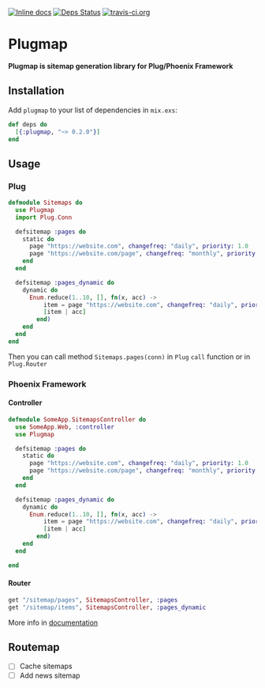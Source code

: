 [![Inline docs](http://inch-ci.org/github/nerdslabs/plugmap.svg)](http://inch-ci.org/github/nerdslabs/plugmap)
[![Deps Status](https://beta.hexfaktor.org/badge/all/github/nerdslabs/plugmap.svg)](https://beta.hexfaktor.org/github/nerdslabs/plugmap)
[![travis-ci.org](https://travis-ci.org/nerdslabs/plugmap.svg?branch=master)](https://travis-ci.org/nerdslabs/plugmap)

# Plugmap

**Plugmap is sitemap generation library for Plug/Phoenix Framework**

## Installation

Add `plugmap` to your list of dependencies in `mix.exs`:

```elixir
def deps do
  [{:plugmap, "~> 0.2.0"}]
end
```

## Usage

### Plug
```elixir
defmodule Sitemaps do
  use Plugmap
  import Plug.Conn

  defsitemap :pages do
    static do
      page "https://website.com", changefreq: "daily", priority: 1.0
      page "https://website.com/page", changefreq: "monthly", priority: 0.5
    end
  end

  defsitemap :pages_dynamic do
    dynamic do
      Enum.reduce(1..10, [], fn(x, acc) ->
          item = page "https://website.com", changefreq: "daily", priority: x/10
          [item | acc]
        end)
    end
  end
end
```
Then you can call method ```Sitemaps.pages(conn)``` in ```Plug``` ```call``` function or in ```Plug.Router```

### Phoenix Framework
#### Controller
```elixir
defmodule SomeApp.SitemapsController do
  use SomeApp.Web, :controller
  use Plugmap

  defsitemap :pages do
    static do
      page "https://website.com", changefreq: "daily", priority: 1.0
      page "https://website.com/page", changefreq: "monthly", priority: 0.5
    end
  end

  defsitemap :pages_dynamic do
    dynamic do
      Enum.reduce(1..10, [], fn(x, acc) ->
          item = page "https://website.com", changefreq: "daily", priority: x/10
          [item | acc]
        end)
    end
  end

end
```
#### Router
```elixir
get "/sitemap/pages", SitemapsController, :pages
get "/sitemap/items", SitemapsController, :pages_dynamic
```

More info in [documentation](https://hexdocs.pm/plugmap/Plugmap.DSL.html)

## Routemap

- [ ] Cache sitemaps
- [ ] Add news sitemap